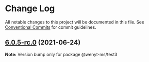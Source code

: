 # Change Log

All notable changes to this project will be documented in this file.
See [Conventional Commits](https://conventionalcommits.org) for commit guidelines.

## [6.0.5-rc.0](https://github.com/wenytang-ms-123/testavc/compare/@wenyt-ms/test3@6.0.4...@wenyt-ms/test3@6.0.5-rc.0) (2021-06-24)

**Note:** Version bump only for package @wenyt-ms/test3
